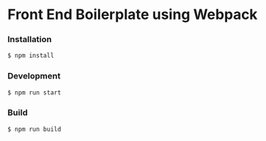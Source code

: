 # Front End Boilerplate using Webpack

### Installation
```bash
$ npm install
```

### Development

```bash
$ npm run start
```

### Build

```bash
$ npm run build
```
